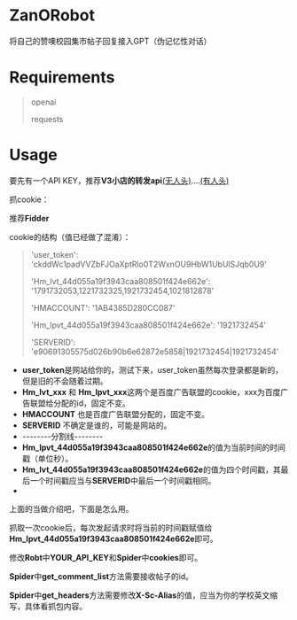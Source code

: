 # ZanORobot
将自己的赞噢校园集市帖子回复接入GPT（伪记忆性对话）
# Requirements
> openai
> 
> requests
# Usage
要先有一个API KEY，推荐**V3小店的转发api**[(无人头)](https://api.v3.cm/)....[(有人头)](https://api.v3.cm/register?aff=Nmpy)

抓cookie：

推荐**Fidder**

cookie的结构（值已经做了混淆）：
> 'user_token': 'ckddWc1padVVZbFJOaXptRlo0T2WxnOU9HbW1UbUlSJqb0U9'
> 
> 'Hm_lvt_44d055a19f3943caa808501f424e662e': '1791732053,1221732325,1921732454,1021812878'
> 
> 'HMACCOUNT': '1AB4385D280CC087'
> 
> 'Hm_lpvt_44d055a19f3943caa808501f424e662e': '1921732454'
> 
> 'SERVERID': 'e90691305575d026b90b6e62872e5858|1921732454|1921732454'

- **user_token**是网站给你的，测试下来，user_token虽然每次登录都是新的，但是旧的不会随着过期。
- **Hm_lvt_xxx** 和 **Hm_lpvt_xxx**这两个是百度广告联盟的cookie，xxx为百度广告联盟给分配的id，固定不变。
- **HMACCOUNT** 也是百度广告联盟分配的，固定不变。
- **SERVERID** 不确定是谁的，可能是网站的。
- --------分割线--------
- **Hm_lpvt_44d055a19f3943caa808501f424e662e**的值为当前时间的时间戳（单位秒）。
- **Hm_lvt_44d055a19f3943caa808501f424e662e**的值为四个时间戳，其最后一个时间戳应当与**SERVERID**中最后一个时间戳相同。
- 
上面的当做介绍吧，下面是怎么用。

抓取一次cookie后，每次发起请求时将当前的时间戳赋值给**Hm_lpvt_44d055a19f3943caa808501f424e662e**即可。

修改**Robt**中**YOUR_API_KEY**和**Spider**中**cookies**即可。

**Spider**中**get_comment_list**方法需要接收帖子的id。

**Spider**中**get_headers**方法需要修改**X-Sc-Alias**的值，应当为你的学校英文缩写，具体看抓包内容。
